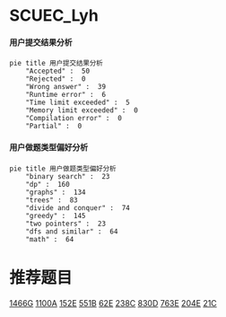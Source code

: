 # SCUEC_Lyh

<!-- tabs:start -->



#### **用户提交结果分析**

```mermaid
pie title 用户提交结果分析
    "Accepted" :  50
    "Rejected" :  0
    "Wrong answer" :  39
    "Runtime error" :  6
    "Time limit exceeded" :  5
    "Memory limit exceeded" :  0
    "Compilation error" :  0
    "Partial" :  0
```

#### **用户做题类型偏好分析**

```mermaid
pie title 用户做题类型偏好分析
    "binary search" :  23
    "dp" :  160
    "graphs" :  134
    "trees" :  83
    "divide and conquer" :  74
    "greedy" :  145
    "two pointers" :  23
    "dfs and similar" :  64
    "math" :  64
```



<!-- tabs:end -->
# 推荐题目
[1466G](https://codeforces.com/contest/1466/problem/G)
[1100A](https://codeforces.com/contest/1100/problem/A)
[152E](https://codeforces.com/contest/152/problem/E)
[551B](https://codeforces.com/contest/551/problem/B)
[62E](https://codeforces.com/contest/62/problem/E)
[238C](https://codeforces.com/contest/238/problem/C)
[830D](https://codeforces.com/contest/830/problem/D)
[763E](https://codeforces.com/contest/763/problem/E)
[204E](https://codeforces.com/contest/204/problem/E)
[21C](https://codeforces.com/contest/21/problem/C)
